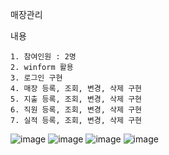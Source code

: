 
매장관리

내용

    1. 참여인원 : 2명
    2. winform 활용
    3. 로그인 구현
    4. 매장 등록, 조회, 변경, 삭제 구현
    5. 지출 등록, 조회, 변경, 삭제 구현
    6. 직원 등록, 조회, 변경, 삭제 구현
    7. 실적 등록, 조회, 변경, 삭제 구현


![image](https://user-images.githubusercontent.com/26050767/87369703-1bd9bf00-c5bc-11ea-99ed-9bbf34f487b7.png)
![image](https://user-images.githubusercontent.com/26050767/87369711-1f6d4600-c5bc-11ea-9d01-a1860897c06d.png)
![image](https://user-images.githubusercontent.com/26050767/87369727-2431fa00-c5bc-11ea-9adf-c3bfa4e68f54.png)
![image](https://user-images.githubusercontent.com/26050767/87369848-7246fd80-c5bc-11ea-9b4d-87ca1634a8cc.png)
